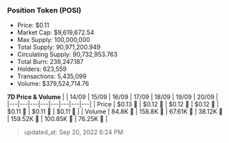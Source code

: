 
  ### Position Token (POSI)
  - Price: $0.11
  - Market Cap: $9,619,672.54
  - Max Supply: 100,000,000
  - Total Supply: 90,971,200.949
  - Circulating Supply: 90,732,953.763
  - Total Burn: 238,247.187
  - Holders: 623,559
  - Transactions: 5,435,099
  - Volume: $379,524,714.76

  **7D Price & Volume**
  | | 14&#x2F;09 | 15&#x2F;09 | 16&#x2F;09 | 17&#x2F;09 | 18&#x2F;09 | 19&#x2F;09 | 20&#x2F;09 |
  |---|---|---|---|---|---|---|---|
  | Price | $0.13 🔻 | $0.12 🔻 | $0.12 🔻 | $0.12 🔻 | $0.11 🔻 | $0.11 🔻 | $0.11 🔻 |
  | Volume | 84.8K 🔻 | 158.8K 🚀 | 67.61K 🔻 | 38.12K 🔻 | 159.52K 🚀 | 100.85K 🔻 | 76.25K 🔻 |

  > updated_at: Sep 20, 2022 6:24 PM
